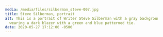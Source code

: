 ```yaml
---
media: /media/files/silberman_steve-007.jpg
title: Steve Silberman, portrait
alt: This is a portrait of Writer Steve Silberman with a gray background. He's
  wearing a dark blazer with a green and blue patterned tie.
date: 2020-05-27 17:12:00 -0500
---
```


